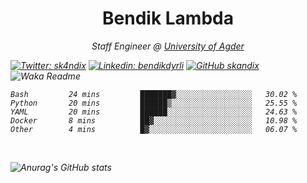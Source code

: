 <h1 align="center"> Bendik Lambda </h1>
<p align="center"><em>Staff Engineer @ <a href="http://www.uia.no">University of Agder</a></p>



[![Twitter: sk4ndix](https://img.shields.io/twitter/follow/sk4ndix?style=social)](https://twitter.com/sk4ndix)
[![Linkedin: bendikdyrli](https://img.shields.io/badge/-bendikdyrli-blue?style=flat-square&logo=Linkedin&logoColor=white&link=https://www.linkedin.com/in/bendikdyrli/)](https://www.linkedin.com/in/bendikdyrli/)
[![GitHub skandix](https://img.shields.io/github/followers/skandix?label=follow&style=social)](https://github.com/skandix)
![Waka Readme](https://github.com/skandix/skandix/workflows/Waka%20Readme/badge.svg)


<!--START_SECTION:waka-->

```text
Bash         24 mins         ███████▓░░░░░░░░░░░░░░░░░   30.02 %
Python       20 mins         ██████▒░░░░░░░░░░░░░░░░░░   25.55 %
YAML         20 mins         ██████░░░░░░░░░░░░░░░░░░░   24.63 %
Docker       8 mins          ██▓░░░░░░░░░░░░░░░░░░░░░░   10.98 %
Other        4 mins          █▓░░░░░░░░░░░░░░░░░░░░░░░   06.07 %
```

<!--END_SECTION:waka-->

  <br>
  
![Anurag's GitHub stats](https://github-readme-stats.vercel.app/api?username=skandix&show_icons=true&theme=tokyonight)


